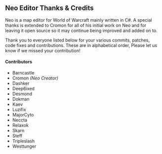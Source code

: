 ## Neo Editor Thanks & Credits

Neo is a map editor for World of Warcraft mainly written in C#. A special thanks is extended to Cromon for all of his initial work on Neo and for leaving it open source so it may continue being improved and added on to.

Thank you to everyone listed below for your various commits, patches, code fixes and contributions. These are in alphabetical order, Please let us know if we missed your contribution!

#### Contributors

- Barncastle
- Cromon _(Neo Creator)_
- Dashker
- Deep6ixed
- Desmond
- Dokman
- Kaev
- Luzifix
- MajorCyto
- Neccta
- Relaxok
- Skarn
- Steff
- Tripleslash
- Westtunger
